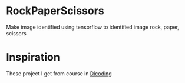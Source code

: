 # RockPaperScissors
Make image identified using tensorflow to identified image rock, paper, scissors

# Inspiration
These project I get from course in [Dicoding](dicoding.com)
